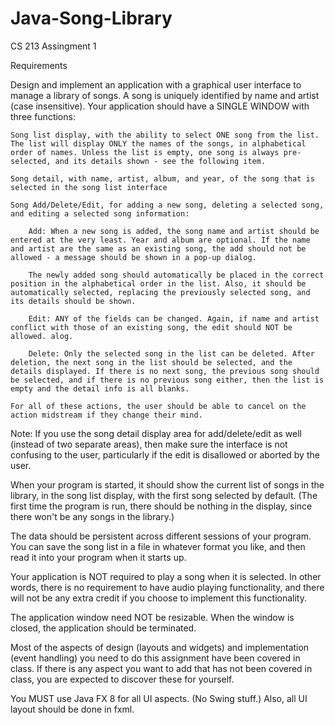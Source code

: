 # Java-Song-Library

CS 213 Assingment 1

Requirements

Design and implement an application with a graphical user interface to manage a library of songs. A song is uniquely identified by name and artist (case insensitive). Your application should have a SINGLE WINDOW with three functions:

    Song list display, with the ability to select ONE song from the list. The list will display ONLY the names of the songs, in alphabetical order of names. Unless the list is empty, one song is always pre-selected, and its details shown - see the following item.

    Song detail, with name, artist, album, and year, of the song that is selected in the song list interface

    Song Add/Delete/Edit, for adding a new song, deleting a selected song, and editing a selected song information:

        Add: When a new song is added, the song name and artist should be entered at the very least. Year and album are optional. If the name and artist are the same as an existing song, the add should not be allowed - a message should be shown in a pop-up dialog.

        The newly added song should automatically be placed in the correct position in the alphabetical order in the list. Also, it should be automatically selected, replacing the previously selected song, and its details should be shown.

        Edit: ANY of the fields can be changed. Again, if name and artist conflict with those of an existing song, the edit should NOT be allowed. alog.

        Delete: Only the selected song in the list can be deleted. After deletion, the next song in the list should be selected, and the details displayed. If there is no next song, the previous song should be selected, and if there is no previous song either, then the list is empty and the detail info is all blanks. 

    For all of these actions, the user should be able to cancel on the action midstream if they change their mind. 

Note: If you use the song detail display area for add/delete/edit as well (instead of two separate areas), then make sure the interface is not confusing to the user, particularly if the edit is disallowed or aborted by the user.

When your program is started, it should show the current list of songs in the library, in the song list display, with the first song selected by default. (The first time the program is run, there should be nothing in the display, since there won't be any songs in the library.)

The data should be persistent across different sessions of your program. You can save the song list in a file in whatever format you like, and then read it into your program when it starts up.

Your application is NOT required to play a song when it is selected. In other words, there is no requirement to have audio playing functionality, and there will not be any extra credit if you choose to implement this functionality.

The application window need NOT be resizable. When the window is closed, the application should be terminated.

Most of the aspects of design (layouts and widgets) and implementation (event handling) you need to do this assignment have been covered in class. If there is any aspect you want to add that has not been covered in class, you are expected to discover these for yourself.

You MUST use Java FX 8 for all UI aspects. (No Swing stuff.) Also, all UI layout should be done in fxml. 
